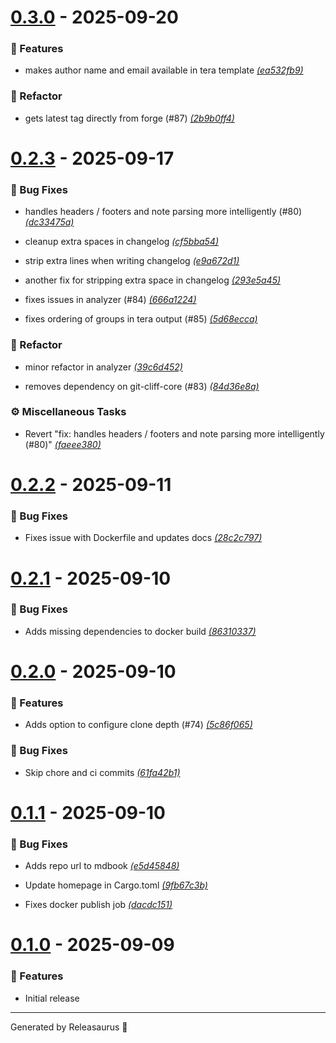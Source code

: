 # [0.3.0](https://github.com/robgonnella/releasaurus/releases/tag/v0.3.0) - 2025-09-20

### 🚀 Features

- makes author name and email available in tera template [_(ea532fb9)_](https://github.com/robgonnella/releasaurus/commit/ea532fb9cab140d91a28d40a48817d61fb33e222)

### 🚜 Refactor

- gets latest tag directly from forge (#87) [_(2b9b0ff4)_](https://github.com/robgonnella/releasaurus/commit/2b9b0ff413338c702549630b922d96c9453ca3e0)

# [0.2.3](https://github.com/robgonnella/releasaurus/releases/tag/v0.2.3) - 2025-09-17

### 🐛 Bug Fixes

- handles headers / footers and note parsing more intelligently (#80) [_(dc33475a)_](https://github.com/robgonnella/releasaurus/commit/dc33475a43f2ff079643f53c42129a1136073406)

- cleanup extra spaces in changelog [_(cf5bba54)_](https://github.com/robgonnella/releasaurus/commit/cf5bba546ad36da06d5b80d40712f6e879e59357)

- strip extra lines when writing changelog [_(e9a672d1)_](https://github.com/robgonnella/releasaurus/commit/e9a672d1511c41d355c1ebb8d539808b10da701a)

- another fix for stripping extra space in changelog [_(293e5a45)_](https://github.com/robgonnella/releasaurus/commit/293e5a4526bd4ed8477c4e17abb4b80990ef2ccc)

- fixes issues in analyzer (#84) [_(666a1224)_](https://github.com/robgonnella/releasaurus/commit/666a12241401da5887a5a7c8139909356d834d84)

- fixes ordering of groups in tera output (#85) [_(5d68ecca)_](https://github.com/robgonnella/releasaurus/commit/5d68eccad45aab26b3baaf167db9bae4a80547bf)

### 🚜 Refactor

- minor refactor in analyzer [_(39c6d452)_](https://github.com/robgonnella/releasaurus/commit/39c6d45267d023cea445ba31cd4f84b27e7479a2)

- removes dependency on git-cliff-core (#83) [_(84d36e8a)_](https://github.com/robgonnella/releasaurus/commit/84d36e8a0ddca324181b3ccc7aa4452240bbb2c5)

### ⚙️ Miscellaneous Tasks

- Revert "fix: handles headers / footers and note parsing more intelligently (#80)" [_(faeee380)_](https://github.com/robgonnella/releasaurus/commit/faeee380903dc91f8e11cd3d311144f965f1d500)

# [0.2.2](https://github.com/robgonnella/releasaurus/releases/tag/v0.2.2) - 2025-09-11

### 🐛 Bug Fixes

- Fixes issue with Dockerfile and updates docs [_(28c2c797)_](https://github.com/robgonnella/releasaurus/commit/28c2c7971f4552ae27d87f816202dade950eed2f)

# [0.2.1](https://github.com/robgonnella/releasaurus/releases/tag/v0.2.1) - 2025-09-10

### 🐛 Bug Fixes

- Adds missing dependencies to docker build [_(86310337)_](https://github.com/robgonnella/releasaurus/commit/86310337aee8df9b65d41658e2c15b7e4ce8b73c)

# [0.2.0](https://github.com/robgonnella/releasaurus/releases/tag/v0.2.0) - 2025-09-10

### 🚀 Features

- Adds option to configure clone depth (#74) [_(5c86f065)_](https://github.com/robgonnella/releasaurus/commit/5c86f06594e065fbbeb77efe22c69ab29c9d8c16)

### 🐛 Bug Fixes

- Skip chore and ci commits [_(61fa42b1)_](https://github.com/robgonnella/releasaurus/commit/61fa42b13b507901ea91ca651fe9456ead1def68)

# [0.1.1](https://github.com/robgonnella/releasaurus/releases/tag/v0.1.1) - 2025-09-10

### 🐛 Bug Fixes

- Adds repo url to mdbook [_(e5d45848)_](https://github.com/robgonnella/releasaurus/commit/e5d458487b571bc4821fc919d396266a7b49434f)

- Update homepage in Cargo.toml [_(9fb67c3b)_](https://github.com/robgonnella/releasaurus/commit/9fb67c3b0b344aff21969d34f7c909c10633f713)

- Fixes docker publish job [_(dacdc151)_](https://github.com/robgonnella/releasaurus/commit/dacdc15113ad14b540ce74334b769b917cd7ba63)

# [0.1.0](https://github.com/robgonnella/releasaurus/releases/tag/v0.1.0) - 2025-09-09

### 🚀 Features

- Initial release

<!--releasaurus_footer_start-->
---
Generated by Releasaurus 🦕
<!--releasaurus_footer_end-->